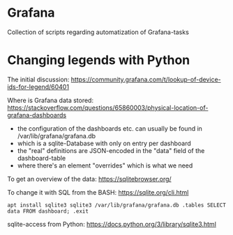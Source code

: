 # Grafana

Collection of scripts regarding automatization of Grafana-tasks

# Changing legends with Python

The initial discussion: https://community.grafana.com/t/lookup-of-device-ids-for-legend/60401

Where is Grafana data stored: https://stackoverflow.com/questions/65860003/physical-location-of-grafana-dashboards

* the configuration of the dashboards etc. can usually be found in /var/lib/grafana/grafana.db
* which is a sqlite-Database with only on entry per dashboard
* the "real" definitions are JSON-encoded in the "data" field of the dashboard-table
* where there's an element "overrides" which is what we need

To get an overview of the data: https://sqlitebrowser.org/

To change it with SQL from the BASH: https://sqlite.org/cli.html

``
apt install sqlite3
sqlite3 /var/lib/grafana/grafana.db
.tables
SELECT data FROM dashboard;
.exit
``

sqlite-access from Python: https://docs.python.org/3/library/sqlite3.html
